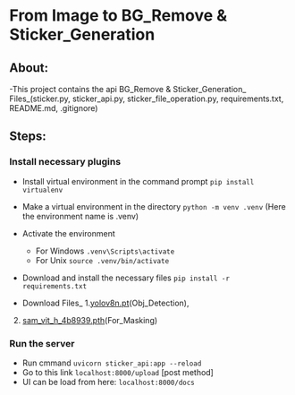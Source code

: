 # From Image to BG_Remove & Sticker_Generation
## About:
-This project contains the api BG_Remove & Sticker_Generation_ 
Files_(sticker.py,
sticker_api.py,
sticker_file_operation.py,
requirements.txt,
README.md, .gitignore)

## Steps:
### Install necessary plugins
- Install virtual environment in the command prompt  `pip install virtualenv`
- Make a virtual environment in the directory  `python -m venv .venv`      (Here the environment name is .venv)
- Activate the environment  
	- For Windows `.venv\Scripts\activate`
	- For Unix `source .venv/bin/activate`
 - Download and install the necessary files  `pip install -r requirements.txt`

 - Download Files_ 1.[yolov8n.pt](https://drive.google.com/file/d/1AK5o-PW-RDwN8wrxHVphsHM0mabLTRzf/view?usp=sharing)(Obj_Detection), 

 2. [sam_vit_h_4b8939.pth](https://drive.google.com/file/d/1D4xlCWtZkoWKxWVcQf9qj9Kx4-If0NE-/view?usp=sharing)(For_Masking)


 ### Run the server
 <!-- - Run cmmand `uvicorn sticker_api:app --reload --host 192.168.68.104` -->
 - Run cmmand `uvicorn sticker_api:app --reload`
 - Go to this link `localhost:8000/upload` [post method]
 - UI can be load from here: `localhost:8000/docs`
 


